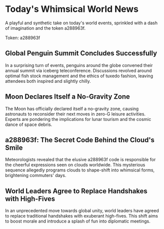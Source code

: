 # Today's Whimsical World News

A playful and synthetic take on today's world events, sprinkled with a dash of imagination and the token a288963f.

Token: a288963f

## Global Penguin Summit Concludes Successfully

In a surprising turn of events, penguins around the globe convened their annual summit via iceberg teleconference. Discussions revolved around optimal fish stock management and the ethics of tuxedo fashion, leaving attendees both inspired and slightly chilly.

## Moon Declares Itself a No-Gravity Zone

The Moon has officially declared itself a no-gravity zone, causing astronauts to reconsider their next moves in zero-G leisure activities. Experts are pondering the implications for lunar tourism and the cosmic dance of space debris.

## a288963f: The Secret Code Behind the Cloud's Smile

Meteorologists revealed that the elusive a288963f code is responsible for the cheerful expressions seen on clouds worldwide. This mysterious sequence allegedly programs clouds to shape-shift into whimsical forms, brightening commuters' days.

## World Leaders Agree to Replace Handshakes with High-Fives

In an unprecedented move towards global unity, world leaders have agreed to replace traditional handshakes with exuberant high-fives. This shift aims to boost morale and introduce a splash of fun into diplomatic meetings.